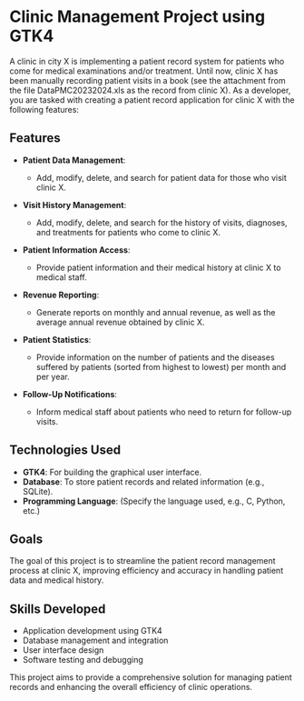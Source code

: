 # Clinic Management Project using GTK4

A clinic in city X is implementing a patient record system for patients who come for medical examinations and/or treatment. Until now, clinic X has been manually recording patient visits in a book (see the attachment from the file DataPMC20232024.xls as the record from clinic X). As a developer, you are tasked with creating a patient record application for clinic X with the following features:

## Features

- **Patient Data Management**: 
  - Add, modify, delete, and search for patient data for those who visit clinic X.
  
- **Visit History Management**: 
  - Add, modify, delete, and search for the history of visits, diagnoses, and treatments for patients who come to clinic X.
  
- **Patient Information Access**: 
  - Provide patient information and their medical history at clinic X to medical staff.
  
- **Revenue Reporting**: 
  - Generate reports on monthly and annual revenue, as well as the average annual revenue obtained by clinic X.
  
- **Patient Statistics**: 
  - Provide information on the number of patients and the diseases suffered by patients (sorted from highest to lowest) per month and per year.
  
- **Follow-Up Notifications**: 
  - Inform medical staff about patients who need to return for follow-up visits.

## Technologies Used

- **GTK4**: For building the graphical user interface.
- **Database**: To store patient records and related information (e.g., SQLite).
- **Programming Language**: (Specify the language used, e.g., C, Python, etc.)

## Goals

The goal of this project is to streamline the patient record management process at clinic X, improving efficiency and accuracy in handling patient data and medical history.

## Skills Developed

- Application development using GTK4
- Database management and integration
- User interface design
- Software testing and debugging

This project aims to provide a comprehensive solution for managing patient records and enhancing the overall efficiency of clinic operations.
